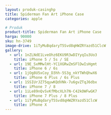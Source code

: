 ```yaml
---
layout: produk-casinghp
title: Spiderman Fan Art iPhone Case
categories: apple

# Produk
product-title: Spiderman Fan Art iPhone Case
harga: 90000
sku: hn-3749
image-drive: 1iTyMuBqdaryT5Svd8qHWZRYazd51ClcW
gallery:
  - url: 1nZLNdE1LveOhz6EKU9R3wDIYyqIu3Uo3
    title: iPhone 5 / 5s / SE
  - url: 19E_SxMMwlHt-YC1XGRwZmSFlDwIsHgmt
    title: iPhone 6 / 6s
  - url: 1jOg8U5xCoy_D3hh-5S3g_nkYTWhQhwX6
    title: iPhone 6 Plus / 6s Plus
  - url: 1SSIUrJZ75qywKQdVNk-7u6gvZTqJ6dbx
    title: iPhone 7 / 8
  - url: 1iLe89nQvSvKfMbcXLh7N-C42kOWFwGK7
    title: iPhone 7 Plus / 8 Plus
  - url: 1iTyMuBqdaryT5Svd8qHWZRYazd51ClcW
    title: iPhone X
---
```

